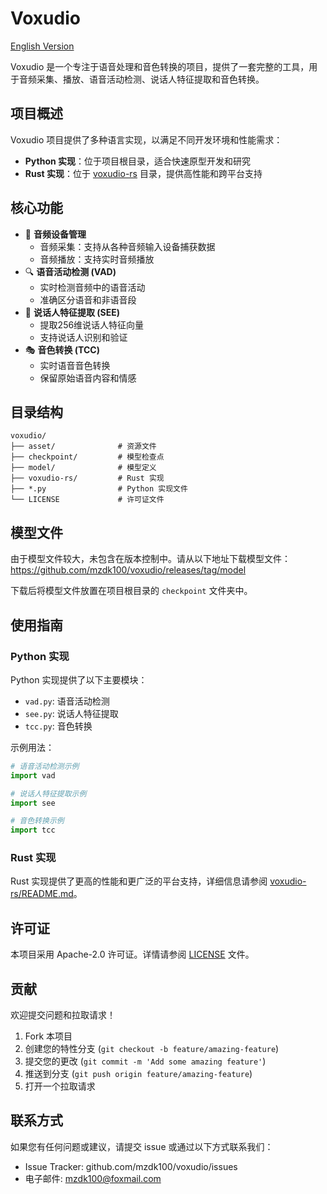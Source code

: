 # Voxudio

[English Version](README-en.md)

Voxudio 是一个专注于语音处理和音色转换的项目，提供了一套完整的工具，用于音频采集、播放、语音活动检测、说话人特征提取和音色转换。

## 项目概述

Voxudio 项目提供了多种语言实现，以满足不同开发环境和性能需求：

- **Python 实现**：位于项目根目录，适合快速原型开发和研究
- **Rust 实现**：位于 [voxudio-rs](voxudio-rs) 目录，提供高性能和跨平台支持

## 核心功能

- 🎤 **音频设备管理**
    - 音频采集：支持从各种音频输入设备捕获数据
    - 音频播放：支持实时音频播放
- 🔍 **语音活动检测 (VAD)**
    - 实时检测音频中的语音活动
    - 准确区分语音和非语音段
- 👤 **说话人特征提取 (SEE)**
    - 提取256维说话人特征向量
    - 支持说话人识别和验证
- 🎭 **音色转换 (TCC)**
    - 实时语音音色转换
    - 保留原始语音内容和情感

## 目录结构

```
voxudio/
├── asset/              # 资源文件
├── checkpoint/         # 模型检查点
├── model/              # 模型定义
├── voxudio-rs/         # Rust 实现
├── *.py                # Python 实现文件
└── LICENSE             # 许可证文件
```

## 模型文件

由于模型文件较大，未包含在版本控制中。请从以下地址下载模型文件：
https://github.com/mzdk100/voxudio/releases/tag/model

下载后将模型文件放置在项目根目录的 `checkpoint` 文件夹中。

## 使用指南

### Python 实现

Python 实现提供了以下主要模块：

- `vad.py`: 语音活动检测
- `see.py`: 说话人特征提取
- `tcc.py`: 音色转换

示例用法：

```python
# 语音活动检测示例
import vad

# 说话人特征提取示例
import see

# 音色转换示例
import tcc
```

### Rust 实现

Rust 实现提供了更高的性能和更广泛的平台支持，详细信息请参阅 [voxudio-rs/README.md](voxudio-rs/README.md)。

## 许可证

本项目采用 Apache-2.0 许可证。详情请参阅 [LICENSE](LICENSE) 文件。

## 贡献

欢迎提交问题和拉取请求！

1. Fork 本项目
2. 创建您的特性分支 (`git checkout -b feature/amazing-feature`)
3. 提交您的更改 (`git commit -m 'Add some amazing feature'`)
4. 推送到分支 (`git push origin feature/amazing-feature`)
5. 打开一个拉取请求

## 联系方式

如果您有任何问题或建议，请提交 issue 或通过以下方式联系我们：

- Issue Tracker: github.com/mzdk100/voxudio/issues
- 电子邮件: mzdk100@foxmail.com

